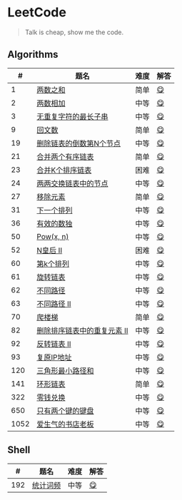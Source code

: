 # LeetCode

> Talk is cheap, show me the code.

## Algorithms

|#|题名|难度|解答|
|---|---|---|---|
|1|[两数之和](https://leetcode-cn.com/problems/two-sum)|简单|[😋](algorithms/1-two-sum)|
|2|[两数相加](https://leetcode-cn.com/problems/add-two-numbers)|中等|[😋](algorithms/2-add-two-numbers)|
|3|[无重复字符的最长子串](https://leetcode-cn.com/problems/longest-substring-without-repeating-characters)|中等|[😋](algorithms/3-longest-substring-without-repeating-characters)|
|9|[回文数](https://leetcode-cn.com/problems/palindrome-number)|简单|[😋](algorithms/9-palindrome-number)|
|19|[删除链表的倒数第N个节点](https://leetcode-cn.com/problems/remove-nth-node-from-end-of-list)|中等|[😋](algorithms/19-remove-nth-from-end)|
|21|[合并两个有序链表](https://leetcode-cn.com/problems/merge-two-sorted-lists)|简单|[😋](algorithms/21-merge-two-sorted-lists)|
|23|[合并K个排序链表](https://leetcode-cn.com/problems/merge-k-sorted-lists)|困难|[😋](algorithms/23-merge-k-sorted-lists)|
|24|[两两交换链表中的节点](https://leetcode-cn.com/problems/swap-nodes-in-pairs)|中等|[😋](algorithms/24-swap-nodes-in-pairs)|
|27|[移除元素](https://leetcode-cn.com/problems/remove-element)|简单|[😋](algorithms/27-remove-element)|
|31|[下一个排列](https://leetcode-cn.com/problems/next-permutation)|中等|[😋](algorithms/31-next-permutation)|
|36|[有效的数独](https://leetcode-cn.com/problems/valid-sudoku)|中等|[😋](algorithms/36-valid-sudoku)|
|50|[Pow(x, n)](https://leetcode-cn.com/problems/powx-n)|中等|[😋](algorithms/50-pow-x-n)|
|52|[N皇后 II](https://leetcode-cn.com/problems/n-queens-ii)|困难|[😋](algorithms/52-n-queen)|
|60|[第k个排列](https://leetcode-cn.com/problems/permutation-sequence)|中等|[😋](algorithms/60-permutation-sequence)|
|61|[旋转链表](https://leetcode-cn.com/problems/rotate-list)|中等|[😋](algorithms/61-rotate-list)|
|62|[不同路径](https://leetcode-cn.com/problems/unique-paths/)|中等|[😋](algorithms/62-unique-paths)|
|63|[不同路径 II](https://leetcode-cn.com/problems/unique-paths-ii/)|中等|[😋](algorithms/63-unique-paths-ii)|
|70|[爬楼梯](https://leetcode-cn.com/problems/climbing-stairs)|简单|[😋](algorithms/70-climbing-stairs)|
|82|[删除排序链表中的重复元素 II](https://leetcode-cn.com/problems/remove-duplicates-from-sorted-list-ii)|中等|[😋](algorithms/82-remove-duplicates-from-sorted-list-ii)|
|92|[反转链表 II](https://leetcode-cn.com/problems/reverse-linked-list-ii)|中等|[😋](algorithms/92-reverse-link-2)|
|93|[复原IP地址](https://leetcode-cn.com/problems/restore-ip-addresses)|中等|[😋](algorithms/93-restore-ip-addresses)|
|120|[三角形最小路径和](https://leetcode-cn.com/problems/triangle/)|中等|[😋](algorithms/120-triangle)|
|141|[环形链表](https://leetcode-cn.com/problems/linked-list-cycle)|简单|[😋](algorithms/141-has-cycle)|
|322|[零钱兑换](https://leetcode-cn.com/problems/coin-change/)|中等|[😋](algorithms/322-coin-change)|
|650|[只有两个键的键盘](https://leetcode-cn.com/problems/2-keys-keyboard/comments/)|中等|[😋](algorithms/650-2-keys-keyboard)|
|1052|[爱生气的书店老板](https://leetcode-cn.com/problems/grumpy-bookstore-owner)|中等|[😋](algorithms/1052-grumpy-bookstore-owner)|

## Shell

|#|题名|难度|解答|
|---|---|---|---|
|192|[统计词频](https://leetcode-cn.com/problems/word-frequency)|中等|[😋](shell/192-word-frequency)|
